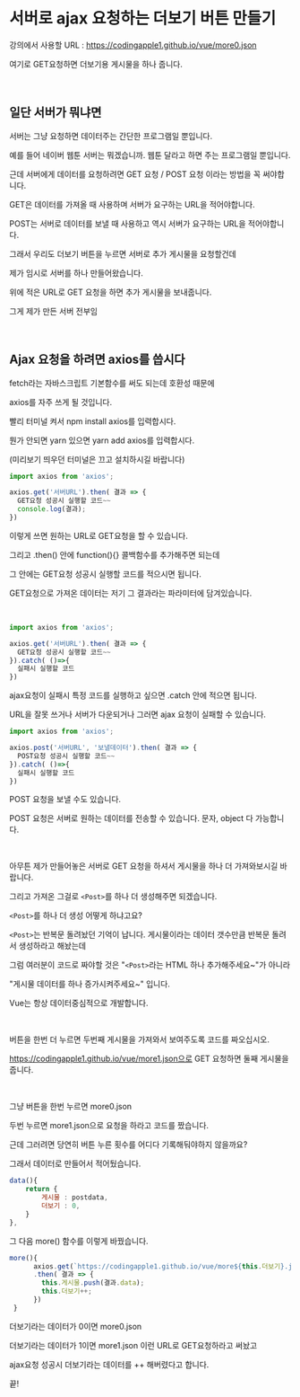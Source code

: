 # 서버로 ajax 요청하는 더보기 버튼 만들기

강의에서 사용할 URL : https://codingapple1.github.io/vue/more0.json

여기로 GET요청하면 더보기용 게시물을 하나 줍니다. 

<br/>

## 일단 서버가 뭐냐면 

서버는 그냥 요청하면 데이터주는 간단한 프로그램일 뿐입니다.

예를 들어 네이버 웹툰 서버는 뭐겠습니까. 웹툰 달라고 하면 주는 프로그램일 뿐입니다. 

 

근데 서버에게 데이터를 요청하려면 GET 요청 / POST 요청 이라는 방법을 꼭 써야합니다.

GET은 데이터를 가져올 때 사용하며 서버가 요구하는 URL을 적어야합니다. 

POST는 서버로 데이터를 보낼 때 사용하고 역시 서버가 요구하는 URL을 적어야합니다. 

 

그래서 우리도 더보기 버튼을 누르면 서버로 추가 게시물을 요청할건데

제가 임시로 서버를 하나 만들어왔습니다. 

위에 적은 URL로 GET 요청을 하면 추가 게시물을 보내줍니다. 

그게 제가 만든 서버 전부임 

<br/>

## Ajax 요청을 하려면 axios를 씁시다

fetch라는 자바스크립트 기본함수를 써도 되는데 호환성 때문에 

axios를 자주 쓰게 될 것입니다. 

빨리 터미널 켜서 npm install axios를 입력합시다.

뭔가 안되면 yarn 있으면 yarn add axios를 입력합시다.

(미리보기 띄우던 터미널은 끄고 설치하시길 바랍니다)

```js
import axios from 'axios';

axios.get('서버URL').then( 결과 => {
  GET요청 성공시 실행할 코드~~
  console.log(결과);
})
```
이렇게 쓰면 원하는 URL로 GET요청을 할 수 있습니다.

그리고 .then() 안에 function(){} 콜백함수를 추가해주면 되는데

그 안에는 GET요청 성공시 실행할 코드를 적으시면 됩니다. 

GET요청으로 가져온 데이터는 저기 그 결과라는 파라미터에 담겨있습니다.

<br/>

```js
import axios from 'axios';

axios.get('서버URL').then( 결과 => {
  GET요청 성공시 실행할 코드~~
}).catch( ()=>{
  실패시 실행할 코드
})
```
ajax요청이 실패시 특정 코드를 실행하고 싶으면 .catch 안에 적으면 됩니다.

URL을 잘못 쓰거나 서버가 다운되거나 그러면 ajax 요청이 실패할 수 있습니다.  

```js
import axios from 'axios';

axios.post('서버URL', '보낼데이터').then( 결과 => {
  POST요청 성공시 실행할 코드~~
}).catch( ()=>{
  실패시 실행할 코드
})
```
POST 요청을 보낼 수도 있습니다.

POST 요청은 서버로 원하는 데이터를 전송할 수 있습니다. 문자, object 다 가능합니다.

<br/>

아무튼 제가 만들어놓은 서버로 GET 요청을 하셔서 게시물을 하나 더 가져와보시길 바랍니다.

그리고 가져온 그걸로 `<Post>`를 하나 더 생성해주면 되겠습니다.

`<Post>`를 하나 더 생성 어떻게 하냐고요?

`<Post>`는 반복문 돌려놨던 기억이 납니다. 게시물이라는 데이터 갯수만큼 반복문 돌려서 생성하라고 해놨는데

그럼 여러분이 코드로 짜야할 것은 "`<Post>`라는 HTML 하나 추가해주세요~"가 아니라

"게시물 데이터를 하나 증가시켜주세요~" 입니다.

Vue는 항상 데이터중심적으로 개발합니다. 

<br/>

버튼을 한번 더 누르면 두번째 게시물을 가져와서 보여주도록 코드를 짜오십시오.

https://codingapple1.github.io/vue/more1.json으로 GET 요청하면 둘째 게시물을 줍니다. 

<br/>

그냥 버튼을 한번 누르면 more0.json

두번 누르면 more1.json으로 요청을 하라고 코드를 짰습니다.

근데 그러려면 당연히 버튼 누른 횟수를 어디다 기록해둬야하지 않을까요?

그래서 데이터로 만들어서 적어뒀습니다. 

```js
data(){
    return {
        게시물 : postdata,
        더보기 : 0,
    }
}, 
```

그 다음 more() 함수를 이렇게 바꿨습니다. 

```js
more(){
      axios.get(`https://codingapple1.github.io/vue/more${this.더보기}.json`)
      .then( 결과 => {
        this.게시물.push(결과.data);
        this.더보기++;
      })
 } 
```
더보기라는 데이터가 0이면 more0.json

더보기라는 데이터가 1이면 more1.json 이런 URL로 GET요청하라고 써놨고

ajax요청 성공시 더보기라는 데이터를 ++ 해버렸다고 합니다. 

끝!